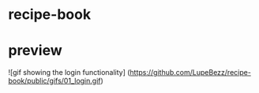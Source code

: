 # recipe-book

# preview
![gif showing the login functionality] (https://github.com/LupeBezz/recipe-book/public/gifs/01_login.gif)

